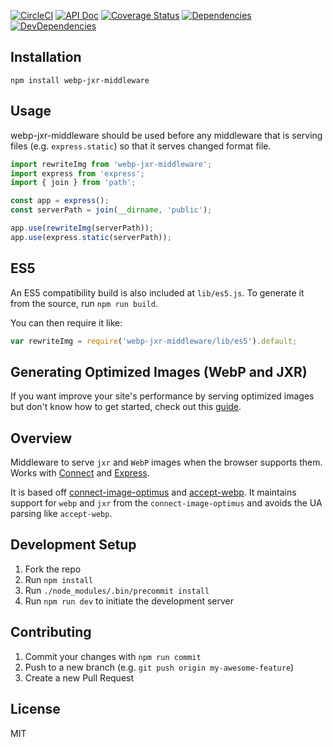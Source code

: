 [![CircleCI](https://circleci.com/gh/obartra/webp-jxr-middleware/tree/master.svg?style=shield)](https://circleci.com/gh/obartra/webp-jxr-middleware/tree/master)
[![API Doc](https://doclets.io/obartra/webp-jxr-middleware/master.svg)](https://doclets.io/obartra/webp-jxr-middleware/master)
[![Coverage Status](https://coveralls.io/repos/github/obartra/webp-jxr-middleware/badge.svg?branch=master)](https://coveralls.io/github/obartra/webp-jxr-middleware?branch=master)
[![Dependencies](https://david-dm.org/obartra/webp-jxr-middleware/status.svg)](https://david-dm.org/obartra/webp-jxr-middleware)
[![DevDependencies](https://david-dm.org/obartra/webp-jxr-middleware/dev-status.svg)](https://david-dm.org/obartra/webp-jxr-middleware?type=dev)
## Installation

```shell
npm install webp-jxr-middleware
```

## Usage

webp-jxr-middleware should be used before any middleware that is serving files (e.g. `express.static`) so that it serves changed format file.

```javascript
import rewriteImg from 'webp-jxr-middleware';
import express from 'express';
import { join } from 'path';

const app = express();
const serverPath = join(__dirname, 'public');

app.use(rewriteImg(serverPath));
app.use(express.static(serverPath));
```

## ES5

An ES5 compatibility build is also included at `lib/es5.js`. To generate it from the source, run `npm run build`.

You can then require it like:

```javascript
var rewriteImg = require('webp-jxr-middleware/lib/es5').default;
```

## Generating Optimized Images (WebP and JXR)

If you want improve your site's performance by serving optimized images but don't know how to get started, check out this [guide](https://github.com/obartra/notes/blob/master/imageOptimization/README.md).

## Overview

Middleware to serve `jxr` and `WebP` images when the browser supports them. Works with [Connect](https://github.com/senchalabs/connect/) and [Express](https://github.com/expressjs/express).

It is  based off [connect-image-optimus](https://github.com/msemenistyi/connect-image-optimus) and [accept-webp](https://github.com/JoshuaWise/accept-webp). It maintains support for `webp` and `jxr` from the `connect-image-optimus` and avoids the UA parsing like `accept-webp`.

## Development Setup

1. Fork the repo
2. Run `npm install`
3. Run `./node_modules/.bin/precommit install`
4. Run `npm run dev` to initiate the development server

## Contributing

1. Commit your changes with `npm run commit`
2. Push to a new branch (e.g. `git push origin my-awesome-feature`)
3. Create a new Pull Request

## License

MIT
